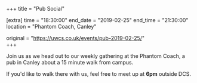 +++
title = "Pub Social"

[extra]
time = "18:30:00"
end_date = "2019-02-25"
end_time = "21:30:00"
location = "Phantom Coach, Canley"

original = "https://uwcs.co.uk/events/pub-2019-02-25/"    
+++

Join us as we head out to our weekly gathering at the Phantom Coach, a pub in Canley about a 15 minute walk from campus.

If you'd like to walk there with us, feel free to meet up at **6pm** outside DCS.

